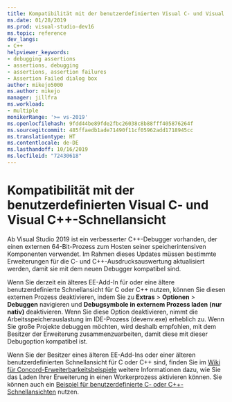 ```yaml
---
title: Kompatibilität mit der benutzerdefinierten Visual C- und Visual C++-Schnellansicht
ms.date: 01/28/2019
ms.prod: visual-studio-dev16
ms.topic: reference
dev_langs:
- C++
helpviewer_keywords:
- debugging assertions
- assertions, debugging
- assertions, assertion failures
- Assertion Failed dialog box
author: mikejo5000
ms.author: mikejo
manager: jillfra
ms.workload:
- multiple
monikerRange: '>= vs-2019'
ms.openlocfilehash: 9fdd44be89fde2fbc26038c8b88fff405876264f
ms.sourcegitcommit: 485ffaedb1ade71490f11cf05962add1718945cc
ms.translationtype: HT
ms.contentlocale: de-DE
ms.lasthandoff: 10/16/2019
ms.locfileid: "72430618"
---
```

# <a name="visual-cc-custom-visualizer-compatibility"></a>Kompatibilität mit der benutzerdefinierten Visual C- und Visual C++-Schnellansicht

Ab Visual Studio 2019 ist ein verbesserter C++-Debugger vorhanden, der einen externen 64-Bit-Prozess zum Hosten seiner speicherintensiven Komponenten verwendet. Im Rahmen dieses Updates müssen bestimmte Erweiterungen für die C- und C++-Ausdrucksauswertung aktualisiert werden, damit sie mit dem neuen Debugger kompatibel sind.

Wenn Sie derzeit ein älteres EE-Add-In für oder eine ältere benutzerdefinierte Schnellansicht für C oder C++ nutzen, können Sie diesen externen Prozess deaktivieren, indem Sie zu **Extras** > **Optionen** > **Debuggen** navigieren und **Debugsymbole in externem Prozess laden (nur nativ)** deaktivieren. Wenn Sie diese Option deaktivieren, nimmt die Arbeitsspeicherauslastung im IDE-Prozess (devenv.exe) erheblich zu. Wenn Sie große Projekte debuggen möchten, wird deshalb empfohlen, mit dem Besitzer der Erweiterung zusammenzuarbeiten, damit diese mit dieser Debugoption kompatibel ist.

Wenn Sie der Besitzer eines älteren EE-Add-Ins oder einer älteren benutzerdefinierten Schnellansicht für C oder C++ sind, finden Sie im [Wiki für Concord-Erweiterbarkeitsbeispiele](https://github.com/Microsoft/ConcordExtensibilitySamples/wiki/Worker-Process-Remoting) weitere Informationen dazu, wie Sie das Laden Ihrer Erweiterung in einen Workerprozess aktivieren können. Sie können auch ein [Beispiel für benutzerdefinierte C- oder C++-Schnellansichten](https://github.com/Microsoft/ConcordExtensibilitySamples/tree/master/CppCustomVisualizer) nutzen.